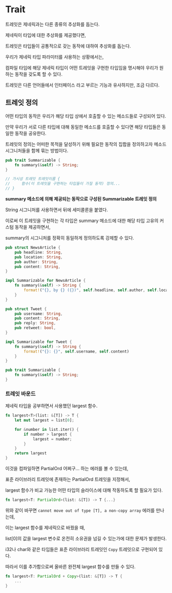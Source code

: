 # Trait

트레잇은 제네릭과는 다른 종류의 추상화를 돕는다.

제네릭이 타입에 대한 추상화를 제공했다면,

트레잇은 타입들이 공통적으로 갖는 동작에 대하여 추상화를 돕는다.

우리가 제네릭 타입 파라미터를 사용하는 상황에서는,

컴파일 타임에 해당 제네릭 타입이 어떤 트레잇을 구현한 타입임을 명시해야 우리가 원하는 동작을 갖도록 할 수 있다.

트레잇은 다른 언어들에서 인터페이스 라고 부르는 기능과 유사하지만, 조금 다르다.

## 트레잇 정의

어떤 타입의 동작은 우리가 해당 타입 상에서 호출할 수 있는 메소드들로 구성되어 있다.

만약 우리가 서로 다른 타입에 대해 동일한 메소드를 호출할 수 있다면 해당 타입들은 동일한 동작을 공유한다.

트레잇의 정의는 어떠한 목적을 달성하기 위해 필요한 동작의 집합을 정의하고자 메소드 시그니처들을 함께 묶는 방법이다.

```rust
pub trait Summarizable {
    fn summary(&self) -> String;
}

// 가시성 트레잇 트레잇이름 {
//     함수(이 트레잇을 구현하는 타입들이 가질 동작) 정의...
// }
```
**summary 메소드에 의해 제공되는 동작으로 구성된 Summarizable 트레잇 정의**

String 시그니처를 사용하면서 뒤에 세미콜론을 붙였다.

이로써 이 트레잇을 구현하는 각 타입은 summary 메소드에 대한 해당 타입 고유의 커스텀 동작을 제공하면서,

summary의 시그니처를 정확히 동일하게 정의하도록 강제할 수 있다.

```rust
pub struct NewsArticle {
    pub headline: String,
    pub location: String,
    pub author: String,
    pub content: String,
}

impl Summarizable for NewsArticle {
    fn summary(&self) -> String {
        format!("{}, by {} ({})", self.headline, self.author, self.location)
    }
}

pub struct Tweet {
    pub username: String,
    pub content: String,
    pub reply: String,
    pub retweet: bool,
}

impl Summarizable for Tweet {
    fn summary(&self) -> String {
        format!("{}: {}", self.username, self.content)
    }
}

pub trait Summarizable {
    fn summary(&self) -> String;
}
```

### 트레잇 바운드 

제네릭 타입을 공부하면서 사용했던 largest 함수.

```rust 
fn largest<T>(list: &[T]) -> T {
    let mut largest = list[0];

    for &number in list.iter() {
        if number > largest {
            largest = number;
        }
    }
    return largest
}
```

이것을 컴파일하면 PartialOrd 어쩌구... 하는 에러를 볼 수 있는데,

표준 라이브러리 트레잇에 존재하는 PartialOrd 트레잇을 지정해서,

largest 함수가 비교 가능한 어떤 타입의 슬라이스에 대해 작동하도록 할 필요가 있다. 

```rust 
fn largest<T: PartialOrd>(list: &[T]) -> T {...}
```

위와 같이 바꾸면 `cannot move out of type [T], a non-copy array` 에러를 만나는데, 

이는 largest 함수를 제네릭으로 바꿨을 때, 

list[0]의 값을 largest 변수로 온전히 소유권을 넘길 수 있는가에 대한 문제가 발생한다.

i32나 char와 같은 타입들은 표준 라이브러리 트레잇인 `Copy` 트레잇으로 구현되어 있다. 

따라서 이를 추가함으로써 올바른 완전체 largest 함수를 만들 수 있다.

```rust
fn largest<T: PartialOrd + Copy>(list: &[T]) -> T {
    ...
}
```